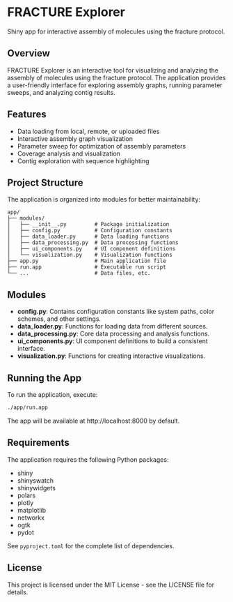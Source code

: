 # FRACTURE Explorer

Shiny app for interactive assembly of molecules using the fracture protocol.

## Overview

FRACTURE Explorer is an interactive tool for visualizing and analyzing the assembly of molecules using the fracture protocol. The application provides a user-friendly interface for exploring assembly graphs, running parameter sweeps, and analyzing contig results.

## Features

- Data loading from local, remote, or uploaded files
- Interactive assembly graph visualization
- Parameter sweep for optimization of assembly parameters
- Coverage analysis and visualization
- Contig exploration with sequence highlighting

## Project Structure

The application is organized into modules for better maintainability:

```
app/
├── modules/
│   ├── __init__.py         # Package initialization
│   ├── config.py           # Configuration constants
│   ├── data_loader.py      # Data loading functions
│   ├── data_processing.py  # Data processing functions
│   ├── ui_components.py    # UI component definitions
│   └── visualization.py    # Visualization functions
├── app.py                  # Main application file
├── run.app                 # Executable run script
└── ...                     # Data files, etc.
```

## Modules

- **config.py**: Contains configuration constants like system paths, color schemes, and other settings.
- **data_loader.py**: Functions for loading data from different sources.
- **data_processing.py**: Core data processing and analysis functions.
- **ui_components.py**: UI component definitions to build a consistent interface.
- **visualization.py**: Functions for creating interactive visualizations.

## Running the App

To run the application, execute:

```bash
./app/run.app
```

The app will be available at http://localhost:8000 by default.

## Requirements

The application requires the following Python packages:

- shiny
- shinyswatch
- shinywidgets
- polars
- plotly
- matplotlib
- networkx
- ogtk
- pydot

See `pyproject.toml` for the complete list of dependencies.

## License

This project is licensed under the MIT License - see the LICENSE file for details.